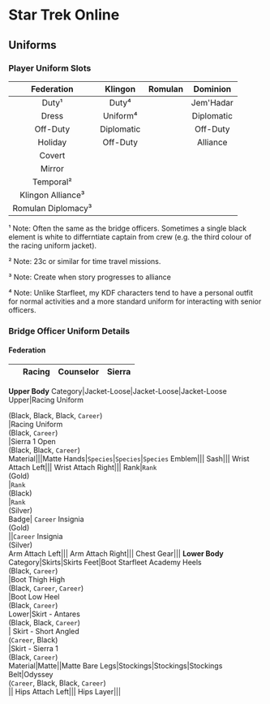 # Star Trek Online
## Uniforms

### Player Uniform Slots

Federation|Klingon|Romulan|Dominion
:-:|:-:|:-:|:-:
Duty¹|Duty⁴||Jem'Hadar
Dress|Uniform⁴||Diplomatic
Off-Duty|Diplomatic||Off-Duty
Holiday|Off-Duty||Alliance
Covert|||
Mirror|||
Temporal²|||
Klingon Alliance³|||
Romulan Diplomacy³|||

¹ Note: Often the same as the bridge officers. Sometimes a single black element is white to differntiate captain from crew (e.g. the third colour of the racing uniform jacket).

² Note: 23c or similar for time travel missions.

³ Note: Create when story progresses to alliance

⁴ Note: Unlike Starfleet, my KDF characters tend to have a personal outfit for normal activities and a more standard uniform for interacting with senior officers.

### Bridge Officer Uniform Details
#### Federation
&nbsp;|Racing|Counselor|Sierra
:-:|:-:|:-:|:-:
**Upper Body**
Category|Jacket-Loose|Jacket-Loose|Jacket-Loose
Upper|Racing Uniform <div>(Black, Black, Black, `Career`)</div>|Racing Uniform <div>(Black, `Career`)</div>|Sierra 1 Open <div>(Black, Black, `Career`)</div>
Material|||Matte
Hands|`Species`|`Species`|`Species`
Emblem|||
Sash|||
Wrist Attach Left|||
Wrist Attach Right|||
Rank|`Rank` <div>(Gold)</div>|`Rank` <div>(Black)</div>|`Rank` <div>(Silver)</div>
Badge| `Career` Insignia <div>(Gold)</div>||`Career` Insignia <div>(Silver)</div>
Arm Attach Left|||
Arm Attach Right|||
Chest Gear|||
**Lower Body**
Category|Skirts|Skirts
Feet|Boot Starfleet Academy Heels <div>(Black, `Career`)</div>|Boot Thigh High <div>(Black, `Career`, `Career`)</div>|Boot Low Heel <div>(Black, `Career`)</div>
Lower|Skirt - Antares <div>(Black, Black, `Career`)</div>| Skirt - Short Angled <div>(`Career`, Black)</div>|Skirt - Sierra 1 <div>(Black, `Career`)</div>
Material|Matte||Matte
Bare Legs|Stockings|Stockings|Stockings
Belt|Odyssey <div>(`Career`, Black, Black, `Career`)</div>||
Hips Attach Left|||
Hips Layer|||